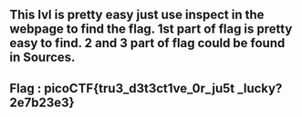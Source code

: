 This lvl is pretty easy just use inspect in the webpage to find the flag.
1st part of flag is pretty easy to find.
2 and 3 part of flag could be found in Sources.
-------------------------------------------------
Flag : picoCTF{tru3_d3t3ct1ve_0r_ju5t _lucky?2e7b23e3}
------------------------------------------------
